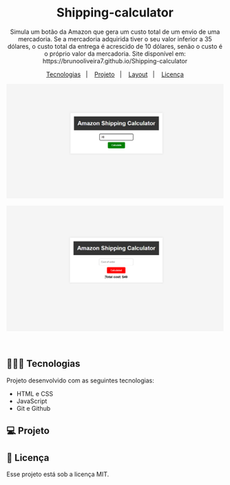 <h1 align="center"> Shipping-calculator </h1>

<p align="center">
 Simula um botão da Amazon que gera um custo total de um envio de uma mercadoria. Se a mercadoria adquirida tiver o seu valor inferior a 35 dólares, o custo total da entrega é acrescido de 10 dólares, senão o custo é o próprio valor da mercadoria. Site disponível em: https://brunooliveira7.github.io/Shipping-calculator
</p>

<p align="center">
  <a href="#-tecnologias">Tecnologias</a>&nbsp;&nbsp;&nbsp;|&nbsp;&nbsp;&nbsp;
  <a href="#-projeto">Projeto</a>&nbsp;&nbsp;&nbsp;|&nbsp;&nbsp;&nbsp;
  <a href="#-layout">Layout</a>&nbsp;&nbsp;&nbsp;|&nbsp;&nbsp;&nbsp;
  <a href="#memo-licença">Licença</a>
</p>

<p align="center">
  <img alt="License" src="https://github.com/brunooliveira7/Shipping-calculator/blob/main/src/Layout%201.png">
</p>

<p align="center">
  <img alt="License" src="https://github.com/brunooliveira7/Shipping-calculator/blob/main/src/Layout%202.png">
</p>

<br>

## 🧑🏻‍💻 Tecnologias

Projeto desenvolvido com as seguintes tecnologias:

- HTML e CSS
- JavaScript
- Git e Github

## 💻 Projeto



## :memo: Licença

Esse projeto está sob a licença MIT.
